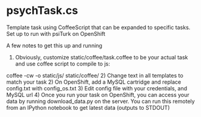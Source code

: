 psychTask.cs
==================

Template task using CoffeeScript that can be expanded to specific tasks. Set up to run with psiTurk on OpenShift

A few notes to get this up and running
1) Obviously, customize static/coffee/task.coffee to be your actual task and use coffee script to compile to js:

coffee -cw -o static/js/ static/coffee/
2) Change text in all templates to match your task
2) On OpenShift, add a MySQL cartridge and replace config.txt with config_os.txt
3) Edit config file with your credentials, and MySQL url
4) Once you run your task on OpenShift, you can access your data by running download_data.py on the server. You can run this remotely from an IPython notebook to get latest data (outputs to STDOUT)
